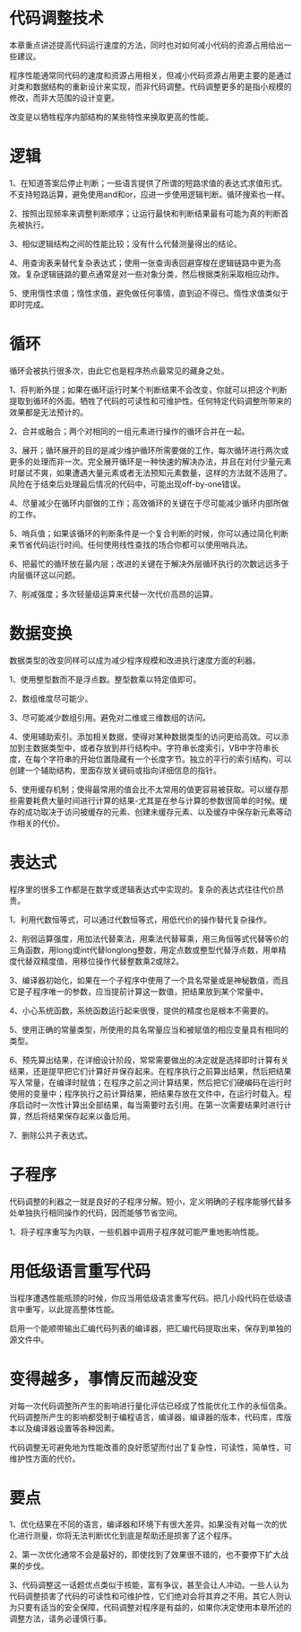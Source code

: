# 代码调整技术

本章重点讲述提高代码运行速度的方法，同时也对如何减小代码的资源占用给出一些建议。

程序性能通常同代码的速度和资源占用相关，但减小代码资源占用更主要的是通过对类和数据结构的重新设计来实现，而非代码调整。代码调整更多的是指小规模的修改，而非大范围的设计变更。

改变是以牺牲程序内部结构的某些特性来换取更高的性能。

# 逻辑

1、在知道答案后停止判断；一些语言提供了所谓的短路求值的表达式求值形式。不支持短路运算，避免使用and和or，应进一步使用逻辑判断。循环搜索也一样。

2、按照出现频率来调整判断顺序；让运行最快和判断结果最有可能为真的判断首先被执行。

3、相似逻辑结构之间的性能比较；没有什么代替测量得出的结论。

4、用查询表来替代复杂表达式；使用一张查询表回避穿梭在逻辑链路中更为高效。复杂逻辑链路的要点通常是对一些对象分类，然后根据类别采取相应动作。

5、使用惰性求值；惰性求值，避免做任何事情，直到迫不得已。惰性求值类似于即时完成。

# 循环

循环会被执行很多次，由此它也是程序热点最常见的藏身之处。

1、将判断外提；如果在循环运行时某个判断结果不会改变，你就可以把这个判断提取到循环的外面。牺牲了代码的可读性和可维护性。任何特定代码调整所带来的效果都是无法预计的。

2、合并或融合；两个对相同的一组元素进行操作的循环合并在一起。

3、展开；循环展开的目的是减少维护循环所需要做的工作，每次循环进行两次或更多的处理而非一次。完全展开循环是一种快速的解决办法，并且在对付少量元素时屡试不爽，如果遭遇大量元素或者无法预知元素数量，这样的方法就不适用了。风险在于结束后处理最后情况的代码中，可能出现off-by-one错误。

4、尽量减少在循环内部做的工作；高效循环的关键在于尽可能减少循环内部所做的工作。

5、哨兵值；如果该循环的判断条件是一个复合判断的时候，你可以通过简化判断来节省代码运行时间。任何使用线性查找的场合你都可以使用哨兵法。

6、把最忙的循环放在最内层；改进的关键在于解决外层循环执行的次数远远多于内层循环这以问题。

7、削减强度；多次轻量级运算来代替一次代价高昂的运算。

# 数据变换

数据类型的改变同样可以成为减少程序规模和改进执行速度方面的利器。

1、使用整型数而不是浮点数。整型数乘以特定值即可。

2、数组维度尽可能少。

3、尽可能减少数组引用。避免对二维或三维数组的访问。

4、使用辅助索引。添加相关数据，使得对某种数据类型的访问更给高效。可以添加到主数据类型中，或者存放到并行结构中。字符串长度索引，VB中字符串长度，在每个字符串的开始位置隐藏有一个长度字节。独立的平行的索引结构，可以创建一个辅助结构，里面存放关键码或指向详细信息的指针。

5、使用缓存机制；使得最常用的值会比不太常用的值更容易被获取。可以缓存那些需要耗费大量时间进行计算的结果-尤其是在参与计算的参数很简单的时候。缓存的成功取决于访问被缓存的元素、创建未缓存元素、以及缓存中保存新元素等动作相关的代价。

# 表达式

程序里的很多工作都是在数学或逻辑表达式中实现的。复杂的表达式往往代价昂贵。

1、利用代数恒等式，可以通过代数恒等式，用低代价的操作替代复杂操作。

2、削弱运算强度，用加法代替乘法，用乘法代替幂乘，用三角恒等式代替等价的三角函数，用long或int代替longlong整数，用定点数或整型代替浮点数，用单精度代替双精度值，用移位操作代替整数乘2或除2。

3、编译器初始化，如果在一个子程序中使用了一个具名常量或是神秘数值，而且它是子程序唯一的参数，应当提前计算这一数值，把结果放到某个常量中。

4、小心系统函数，系统函数运行起来很慢，提供的精度也是根本不需要的。

5、使用正确的常量类型，所使用的具名常量应当和被赋值的相应变量具有相同的类型。

6、预先算出结果，在详细设计阶段，常常需要做出的决定就是选择即时计算有关结果，还是提早把它们计算好并保存起来。在程序执行之前算出结果，然后把结果写入常量，在编译时赋值；在程序之前之间计算结果，然后把它们硬编码在运行时使用的变量中；程序执行之前计算结果，把结果存放在文件中，在运行时载入。程序启动时一次性计算出全部结果，每当需要时去引用。在第一次需要结果时进行计算，然后将结果保存起来以备后用。

7、删除公共子表达式。

# 子程序

代码调整的利器之一就是良好的子程序分解。短小，定义明确的子程序能够代替多处单独执行相同操作的代码，因而能够节省空间。

1、将子程序重写为内联，一些机器中调用子程序就可能严重地影响性能。

# 用低级语言重写代码

当程序遭遇性能瓶颈的时候，你应当用低级语言重写代码。把几小段代码在低级语言中重写，以此提高整体性能。

启用一个能顺带输出汇编代码列表的编译器，把汇编代码提取出来，保存到单独的源文件中。

# 变得越多，事情反而越没变

对每一次代码调整所产生的影响进行量化评估已经成了性能优化工作的永恒信条。代码调整所产生的影响都受制于编程语言，编译器，编译器的版本，代码库，库版本以及编译器设置等各种因素。

代码调整无可避免地为性能改善的良好愿望而付出了复杂性，可读性，简单性，可维护性方面的代价。

# 要点

1、优化结果在不同的语言，编译器和环境下有很大差异。如果没有对每一次的优化进行测量，你将无法判断优化到底是帮助还是损害了这个程序。

2、第一次优化通常不会是最好的，即使找到了效果很不错的，也不要停下扩大战果的步伐。

3、代码调整这一话题优点类似于核能，富有争议，甚至会让人冲动。一些人认为代码调整损害了代码的可读性和可维护性，它们绝对会将其弃之不用。其它人则认为只要有适当的安全保障，代码调整对程序是有益的，如果你决定使用本章所述的调整方法，请务必谨慎行事。